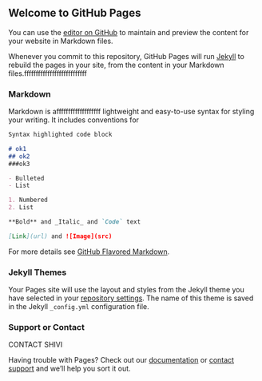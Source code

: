 ## Welcome to GitHub Pages

You can use the [editor on GitHub](https://github.com/ShiviGoel595/octoct.github.io/edit/master/index.md) to maintain and preview the content for your website in Markdown files.

Whenever you commit to this repository, GitHub Pages will run [Jekyll](https://jekyllrb.com/) to rebuild the pages in your site, from the content in your Markdown files.fffffffffffffffffffffffffff

### Markdown

Markdown is afffffffffffffffffff lightweight and easy-to-use syntax for styling your writing. It includes conventions for

```markdown
Syntax highlighted code block

# ok1
## ok2
###ok3

- Bulleted
- List

1. Numbered
2. List

**Bold** and _Italic_ and `Code` text

[Link](url) and ![Image](src)
```

For more details see [GitHub Flavored Markdown](https://guides.github.com/features/mastering-markdown/).

### Jekyll Themes

Your Pages site will use the layout and styles from the Jekyll theme you have selected in your [repository settings](https://github.com/ShiviGoel595/octoct.github.io/settings). The name of this theme is saved in the Jekyll `_config.yml` configuration file.

### Support or Contact

CONTACT SHIVI

Having trouble with Pages? Check out our [documentation](https://help.github.com/categories/github-pages-basics/) or [contact support](https://github.com/contact) and we’ll help you sort it out.
